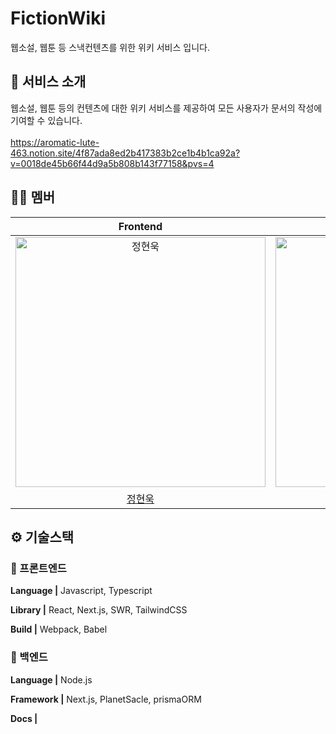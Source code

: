 # FictionWiki

웹소설, 웹툰 등 스낵컨텐츠를 위한 위키 서비스 입니다.

<div align="center">

</div>

## 💬 서비스 소개

웹소설, 웹툰 등의 컨텐츠에 대한 위키 서비스를 제공하여 모든 사용자가 문서의 작성에 기여할 수 있습니다.
<br/><br/>
https://aromatic-lute-463.notion.site/4f87ada8ed2b417383b2ce1b4b1ca92a?v=0018de45b66f44d9a5b808b143f77158&pvs=4

## 🙌🏻 멤버

|                                          Frontend                                          |                                       Frontend                                        |                                       Frontend                                        |                                       Backend                                       |                                       Backend                                        |
| :----------------------------------------------------------------------------------------: | :-----------------------------------------------------------------------------------: | :-----------------------------------------------------------------------------------: | :---------------------------------------------------------------------------------: | :----------------------------------------------------------------------------------: |
| <img src="https://avatars.githubusercontent.com/u/68739701?v=4" width=400px alt="정현욱"/> | <img src="https://avatars.githubusercontent.com/u/110603550?v=4" width=400px alt=""/> | <img src="https://avatars.githubusercontent.com/u/113075769?v=4" width=400px alt=""/> | <img src="https://avatars.githubusercontent.com/u/63386322?v=4" width=400px alt=""> | <img src="https://avatars.githubusercontent.com/u/101933437?v=4" width=400px alt=""> |
|                            [정현욱](https://github.com/kirschX)                            |                                                                                       |                                                                                       |                                                                                     |                                                                                      |

## ⚙️ 기술스택

### 🧷 프론트엔드

**Language |** Javascript, Typescript

**Library |** React, Next.js, SWR, TailwindCSS

**Build |** Webpack, Babel

### 🧷 백엔드

**Language |** Node.js

**Framework |** Next.js, PlanetSacle, prismaORM

**Docs |**
